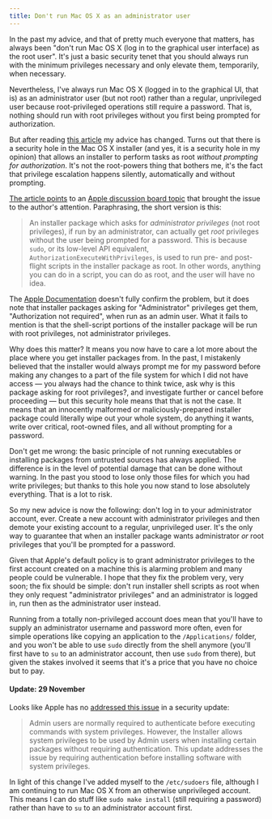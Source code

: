 ```yaml
---
title: Don't run Mac OS X as an administrator user
---
```


In the past my advice, and that of pretty much everyone that matters, has always been "don't run Mac OS X (log in to the graphical user interface) as the root user". It's just a basic security tenet that you should always run with the minimum privileges necessary and only elevate them, temporarily, when necessary.

Nevertheless, I've always run Mac OS X (logged in to the graphical UI, that is) as an administrator user (but not root) rather than a regular, unprivileged user because root-privileged operations still require a password. That is, nothing should run with root privileges without you first being prompted for authorization.

But after reading [this article](http://www.macgeekery.com/tips/security/how_a_malformed_installer_package_can_crack_mac_os_x) my advice has changed. Turns out that there is a security hole in the Mac OS X installer (and yes, it is a security hole in my opinion) that allows an installer to perform tasks as root *without prompting for authorization*. It's not the root-powers thing that bothers me, it's the fact that privilege escalation happens silently, automatically and without prompting.





[The article points](http://www.macgeekery.com/tips/security/how_a_malformed_installer_package_can_crack_mac_os_x) to an [Apple discussion board topic](http://discussions.apple.com/thread.jspa?threadID=575176) that brought the issue to the author's attention. Paraphrasing, the short version is this:

> An installer package which asks for *administrator privileges* (not root privileges), if run by an administrator, can actually get *root* privileges without the user being prompted for a password. This is because `sudo`, or its low-level API equivalent, `AuthorizationExecuteWithPrivileges`, is used to run pre- and post-flight scripts in the installer package as root. In other words, anything you can do in a script, you can do as root, and the user will have no idea.

The [Apple Documentation](http://developer.apple.com/documentation/DeveloperTools/Conceptual/SoftwareDistribution4/Concepts/sd_permissions_author.html#//apple_ref/doc/uid/20001769-1038171) doesn't fully confirm the problem, but it does note that installer packages asking for "Administrator" privileges get them, "Authorization not required", when run as an admin user. What it fails to mention is that the shell-script portions of the installer package will be run with root privileges, not administrator privileges.

Why does this matter? It means you now have to care a lot more about the place where you get installer packages from. In the past, I mistakenly believed that the installer would always prompt me for my password before making any changes to a part of the file system for which I did not have access — you always had the chance to think twice, ask why is this package asking for root privileges?, and investigate further or cancel before proceeding — but this security hole means that that is not the case. It means that an innocently malformed or maliciously-prepared installer package could literally wipe out your whole system, do anything it wants, write over critical, root-owned files, and all without prompting for a password.

Don't get me wrong: the basic principle of not running executables or installing packages from untrusted sources has always applied. The difference is in the level of potential damage that can be done without warning. In the past you stood to lose only those files for which you had write privileges; but thanks to this hole you now stand to lose absolutely everything. That is a lot to risk.

So my new advice is now the following: don't log in to your administrator account, ever. Create a new account with administrator privileges and then demote your existing account to a regular, unprivileged user. It's the only way to guarantee that when an installer package wants administrator *or* root privileges that you'll be prompted for a password.

Given that Apple's default policy is to grant administrator privileges to the first account created on a machine this is alarming problem and many people could be vulnerable. I hope that they fix the problem very, very soon; the fix should be simple: don't run installer shell scripts as root when they only request "administrator privileges" and an administrator is logged in, run then as the administrator user instead.

Running from a totally non-privileged account does mean that you'll have to supply an administrator username and password more often, even for simple operations like copying an application to the `/Applications/` folder, and you won't be able to use `sudo` directly from the shell anymore (you'll first have to `su` to an administrator account, then use `sudo` from there), but given the stakes involved it seems that it's a price that you have no choice but to pay.

#### Update: 29 November

Looks like Apple has no [addressed this issue](http://docs.info.apple.com/article.html?artnum=304829) in a security update:

> Admin users are normally required to authenticate before executing commands with system privileges. However, the Installer allows system privileges to be used by Admin users when installing certain packages without requiring authentication. This update addresses the issue by requiring authentication before installing software with system privileges.

In light of this change I've added myself to the `/etc/sudoers` file, although I am continuing to run Mac OS X from an otherwise unprivileged account. This means I can do stuff like `sudo make install` (still requiring a password) rather than have to `su` to an administrator account first.
